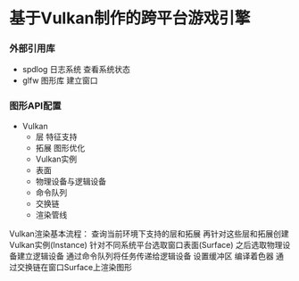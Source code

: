 # 基于Vulkan制作的跨平台游戏引擎

### 外部引用库
- spdlog 日志系统 查看系统状态
- glfw   图形库 建立窗口
### 图形API配置
- Vulkan
    - 层 特征支持
    - 拓展 图形优化
    - Vulkan实例
    - 表面
    - 物理设备与逻辑设备
    - 命令队列
    - 交换链
    - 渲染管线
    
Vulkan渲染基本流程：
查询当前环境下支持的层和拓展
再针对这些层和拓展创建Vulkan实例(Instance)
针对不同系统平台选取窗口表面(Surface)
之后选取物理设备建立逻辑设备
通过命令队列将任务传递给逻辑设备
设置缓冲区 编译着色器 通过交换链在窗口Surface上渲染图形

